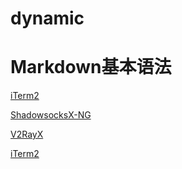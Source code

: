 # dynamic
# Markdown基本语法
[iTerm2](https://www.iterm2.com/downloads.html)

[ShadowsocksX-NG](https://github.com/qinyuhang/ShadowsocksX-NG-R/releases)

[V2RayX](https://github.com/Cenmrev/V2RayX/releases)

[iTerm2](https://www.iterm2.com/downloads.html)
